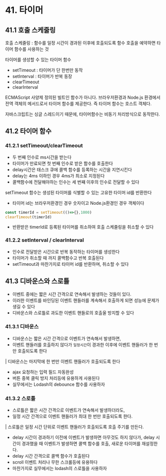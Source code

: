 # 41. 타이머

## 41.1 호출 스케줄링
호출 스케줄링 : 함수를 일정 시간이 경과된 이후에 호출되도록 함수 호출을 예약하면 타이머 함수를 사용하는 것

타이머를 생성할 수 있는 타이머 함수

- setTimeout : 타이머가 단 한번만 동작
- setInterval : 타이머가 반복 동장
- clearTimeout
- clearInterval


ECMAScript 사양제 정의된 빌트인 함수가 아니다. 
브라우저환경과 Node.js 환경에서 전역 객체의 메서드로서 타이머 함수를 제공한다. 즉 타이머 함수는 호스트 객체다.

자바스크립트는 싱글 스레드이기 때문에, 타이머함수는 비동기 처리방식으로 동작한다.

## 41.2 타이머 함수
### 41.2.1 setTimeout/clearTimeout
- 두 번째 인수로 ms시간을 받는다
- 타이머가 만료되면 첫 번째 인수로 받은 함수를 호출한다
- delay시간은 태스크 큐에 콜백 함수를 등록하는 시간을 지연시킨다
- delay는 4ms 이하인 경우 4ms가 최소로 지정된다
- 콜백함수에 전달해야하는 인수는 세 번쨰 이후의 인수로 전달할 수 있다


setTimeout 함수는 생성된 타이머를 식별할 수 있는 고유한 타이머 id를 반환한다
- 타이머 id는 브라우저환경인 경우 숫자이고 Node.js환경인 경우 객체이다

```javascript
const timerId = setTimeout(()=>{},1000)
clearTimeout(timerId)
```
- 반환받은 timerId로 등록된 타이머를 취소하여 호출 스케줄링을 취소할 수 있다

### 41.2.2 setInterval / clearInterval
- 인수로 전달받은 시간으로 반복 동작하는 타이머를 생성한다
- 타이머가 취소할 때 까지 콜백함수고 반복 호출된다
- setTimeout과 마찬가지로 타이머 id를 반환하며, 취소할 수 있다

## 41.3 디바운스와 스로틀
- 이벤트 중에는 짧은 시간 간격으로 연속해서 발생하는 것들이 있다.
- 이러한 이벤트를 바인딩된 이벤트 핸들러를 계속해서 호출하게 되면 성능에 문제가 생길 수 있다
- 디바운스와 스로틀로 과도한 이벤트 핸들로의 호출울 방지할 수 있다

### 41.3.1 디바운스
- 디바운스는 짧은 시간 간격으로 이벤트가 연속해서 발생하면,
- 이벤트 핸들러를 호출하지 않다가 `일정시간`이 경과한 이후에 이벤트 핸들러가 한 번만 호출되도록 한다

| 디바운스는 마지막에 한 번만 이벤트 핸들러가 호출되도록 한다

- ajax 요청하는 입력 필드 자동완성
- 버튼 중복 클릭 방지 처리등에 유용하게 사용된다
- 실무에서는 Lodash의 debounce 함수를 사용하자

### 41.3.2 스로틀

- 스로틀은 짧은 시간 간격으로 이벤트가 연속해서 발생하더라도,
- 일정 시간 간격으로 이벤트 핸들러가 최대 한 번만 호출되도록 한다.

| 스로틀은 일정 시간 단위로 이벤트 핸들러가 호출되도록 호출 주기를 만든다.

- delay 시간이 경과하기 이전에 이벤트가 발생하면 아무것도 하지 않다가, delay 시간이 경과했을 때 이벤트가 발생하면 콜백 함수를 호출, 새로운 타이머를 재설정한다.
- delay 시간 간격으로 콜백 함수가 호출된다
- scroll 이벤트 처리나 무한 스크롤등에 유용하다
- 마찬가지로 실무에서는 lodash의 스로틀을 사용하자